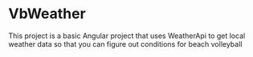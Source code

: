 # VbWeather

This project is a basic Angular project that uses WeatherApi to get local weather data so that you can figure out conditions for beach volleyball

